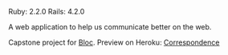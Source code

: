 
Ruby: 2.2.0
Rails: 4.2.0

A web application to help us communicate better on the web.

Capstone project for [Bloc](http://bloc.io).
Preview on Heroku: [Correspondence](https://doliphant-correspondence.herokuapp.com/)
